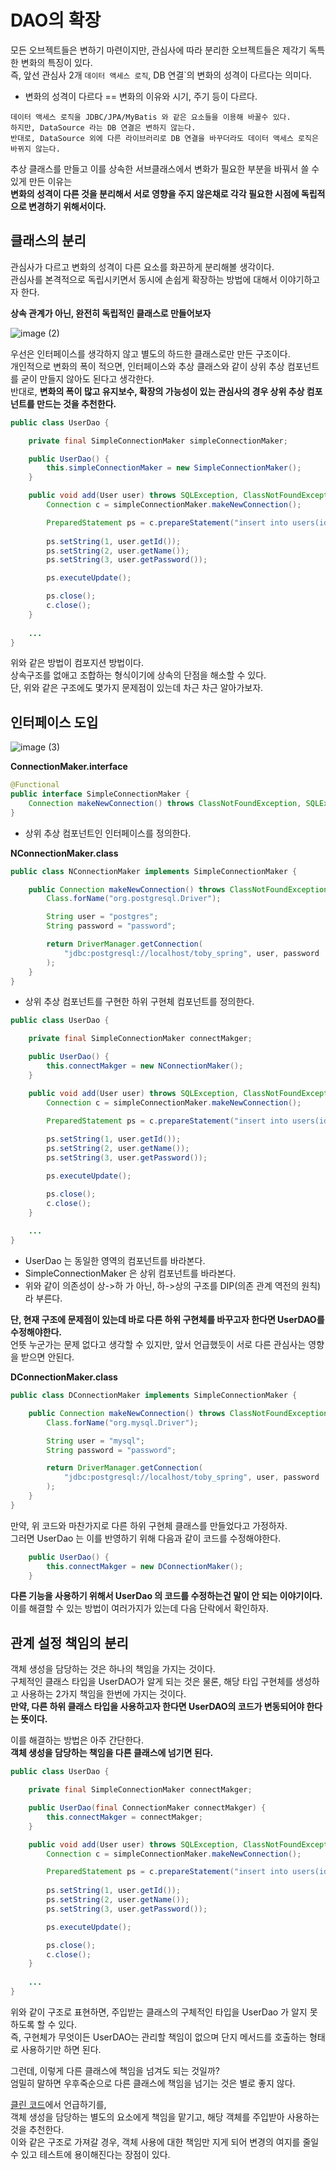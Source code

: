 # DAO의 확장 

모든 오브젝트들은 변하기 마련이지만, 관심사에 따라 분리한 오브젝트들은 제각기 독특한 변화의 특징이 있다.    
즉, 앞선 관심사 2개 `데이터 액세스 로직`, DB 연결`의 변화의 성격이 다르다는 의미다.  

* 변화의 성격이 다르다 == 변화의 이유와 시기, 주기 등이 다르다.     

```
데이터 액세스 로직을 JDBC/JPA/MyBatis 와 같은 요소들을 이용해 바꿀수 있다.     
하지만, DataSource 라는 DB 연결은 변하지 않는다.      
반대로, DataSource 외에 다른 라이브러리로 DB 연결을 바꾸더라도 데이터 액세스 로직은 바뀌지 않는다.  
```
   
추상 클래스를 만들고 이를 상속한 서브클래스에서 변화가 필요한 부분을 바꿔서 쓸 수 있게 만든 이유는       
**변화의 성격이 다른 것을 분리해서 서로 영향을 주지 않은채로 각각 필요한 시점에 독립적으로 변경하기 위해서이다.**   

## 클래스의 분리 

관심사가 다르고 변화의 성격이 다른 요소를 화끈하게 분리해볼 생각이다.     
관심사를 본격적으로 독립시키면서 동시에 손쉽게 확장하는 방법에 대해서 이야기하고자 한다.    

**상속 관계가 아닌, 완전히 독립적인 클래스로 만들어보자**   

![image (2)](https://user-images.githubusercontent.com/50267433/162185789-2964f391-86e9-4ae4-a748-de3d482ade81.png)
    
우선은 인터페이스를 생각하지 않고 별도의 하드한 클래스로만 만든 구조이다.    
개인적으로 변화의 폭이 적으면, 인터페이스와 추상 클래스와 같이 상위 추상 컴포넌트를 굳이 만들지 않아도 된다고 생각한다.     
반대로, **변화의 폭이 많고 유지보수, 확장의 가능성이 있는 관심사의 경우 상위 추상 컴포넌트를 만드는 것을 추천한다.**   

```java
public class UserDao {

    private final SimpleConnectionMaker simpleConnectionMaker;

    public UserDao() {
        this.simpleConnectionMaker = new SimpleConnectionMaker();
    }

    public void add(User user) throws SQLException, ClassNotFoundException {
        Connection c = simpleConnectionMaker.makeNewConnection();

        PreparedStatement ps = c.prepareStatement("insert into users(id, name, password) values (?, ?, ?)");
        
        ps.setString(1, user.getId());
        ps.setString(2, user.getName());
        ps.setString(3, user.getPassword());

        ps.executeUpdate();

        ps.close();
        c.close();
    }
    
    ...
}
```
 
위와 같은 방법이 컴포지션 방법이다.        
상속구조를 없애고 조합하는 형식이기에 상속의 단점을 해소할 수 있다.        
단, 위와 같은 구조에도 몇가지 문제점이 있는데 차근 차근 알아가보자.   

## 인터페이스 도입 

![image (3)](https://user-images.githubusercontent.com/50267433/162186723-9fb4734b-e373-4764-9abc-b4479351c834.png)

**ConnectionMaker.interface**
```java
@Functional
public interface SimpleConnectionMaker {
    Connection makeNewConnection() throws ClassNotFoundException, SQLException;
}
```
* 상위 추상 컴포넌트인 인터페이스를 정의한다.   

**NConnectionMaker.class**
```java
public class NConnectionMaker implements SimpleConnectionMaker {

    public Connection makeNewConnection() throws ClassNotFoundException, SQLException {
        Class.forName("org.postgresql.Driver");

        String user = "postgres";
        String password = "password";

        return DriverManager.getConnection(
            "jdbc:postgresql://localhost/toby_spring", user, password
        );
    }
}
```
* 상위 추상 컴포넌트를 구현한 하위 구현체 컴포넌트를 정의한다.        

```java
public class UserDao {

    private final SimpleConnectionMaker connectMakger;

    public UserDao() {
        this.connectMakger = new NConnectionMaker();
    }

    public void add(User user) throws SQLException, ClassNotFoundException {
        Connection c = simpleConnectionMaker.makeNewConnection();

        PreparedStatement ps = c.prepareStatement("insert into users(id, name, password) values (?, ?, ?)");
        
        ps.setString(1, user.getId());
        ps.setString(2, user.getName());
        ps.setString(3, user.getPassword());

        ps.executeUpdate();

        ps.close();
        c.close();
    }
    
    ...
}
```

* UserDao 는 동일한 영역의 컴포넌트를 바라본다.     
* SimpleConnectionMaker 은 상위 컴포넌트를 바라본다.      
* 위와 같이 의존성이 상->하 가 아닌, 하->상의 구조를 DIP(의존 관계 역전의 원칙)라 부른다.  

**단, 현재 구조에 문제점이 있는데 바로 다른 하위 구현체를 바꾸고자 한다면 UserDAO를 수정해야한다.**      
언뜻 누군가는 문제 없다고 생각할 수 있지만, 앞서 언급했듯이 서로 다른 관심사는 영향을 받으면 안된다.          
  
**DConnectionMaker.class**
```java
public class DConnectionMaker implements SimpleConnectionMaker {

    public Connection makeNewConnection() throws ClassNotFoundException, SQLException {
        Class.forName("org.mysql.Driver");

        String user = "mysql";
        String password = "password";

        return DriverManager.getConnection(
            "jdbc:postgresql://localhost/toby_spring", user, password
        );
    }
}
```
만약, 위 코드와 마찬가지로 다른 하위 구현체 클래스를 만들었다고 가정하자.   
그러면 UserDao 는 이를 반영하기 위해 다음과 같이 코드를 수정해야한다.  

```java
    public UserDao() {
        this.connectMakger = new DConnectionMaker();
    }

```

**다른 기능을 사용하기 위해서 UserDao 의 코드를 수정하는건 말이 안 되는 이야기이다.**         
이를 해결할 수 있는 방법이 여러가지가 있는데 다음 단락에서 확인하자.      
     
## 관계 설정 책임의 분리 
 
객체 생성을 담당하는 것은 하나의 책임을 가지는 것이다.    
구체적인 클래스 타입을 UserDAO가 알게 되는 것은 물론, 해당 타입 구현체를 생성하고 사용하는 2가지 책임을 한번에 가지는 것이다.   
**만약, 다른 하위 클래스 타입을 사용하고자 한다면 UserDAO의 코드가 변동되어야 한다는 뜻이다.**        
    
이를 해결하는 방법은 아주 간단한다.       
**객체 생성을 담당하는 책임을 다른 클래스에 넘기면 된다.**     

```java
public class UserDao {

    private final SimpleConnectionMaker connectMakger;

    public UserDao(final ConnectionMaker connectMakger) {
        this.connectMakger = connectMakger;
    }

    public void add(User user) throws SQLException, ClassNotFoundException {
        Connection c = simpleConnectionMaker.makeNewConnection();

        PreparedStatement ps = c.prepareStatement("insert into users(id, name, password) values (?, ?, ?)");
        
        ps.setString(1, user.getId());
        ps.setString(2, user.getName());
        ps.setString(3, user.getPassword());

        ps.executeUpdate();

        ps.close();
        c.close();
    }
    
    ...
}
```

위와 같이 구조로 표현하면, 주입받는 클래스의 구체적인 타입을 UserDao 가 알지 못하도록 할 수 있다.     
즉, 구현체가 무엇이든 UserDAO는 관리할 책임이 없으며 단지 메서드를 호출하는 형태로 사용하기만 하면 된다.  
   
그런데, 이렇게 다른 클래스에 책임을 넘겨도 되는 것일까?         
엄밀히 말하면 우후죽순으로 다른 클래스에 책임을 넘기는 것은 별로 좋지 않다.    
    
[클린 코드](https://github.com/kwj1270/TIL_CleanCode/blob/master/11%20%EC%8B%9C%EC%8A%A4%ED%85%9C.md#%ED%8C%A9%ED%86%A0%EB%A6%AC)에서 언급하기를,   
객체 생성을 담당하는 별도의 요소에게 책임을 맡기고, 해당 객체를 주입받아 사용하는 것을 추천한다.          
이와 같은 구조로 가져갈 경우, 객체 사용에 대한 책임만 지게 되어 변경의 여지를 줄일 수 있고 테스트에 용이해진다는 장점이 있다.        










